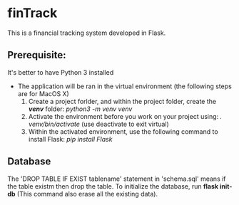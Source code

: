 # finTrack #
This is a financial tracking system developed in Flask.

## Prerequisite: ##
It's better to have Python 3 installed
* The application will be ran in the virtual environment (the following steps are for MacOS X)
  1. Create a project forlder, and within the project folder, create the ***venv*** folder: *python3 -m venv venv*
  2. Activate the environment before you work on your project using: *. venv/bin/activate* (use deactivate to exit virtual)
  3. Within the activated environment, use the following command to install Flask: *pip install Flask*

## Database ##
The 'DROP TABLE IF EXIST tablename' statement in 'schema.sql' means if the table existm then drop the table.
To initialize the database, run **flask init-db** (This command also erase all the existing data). 

